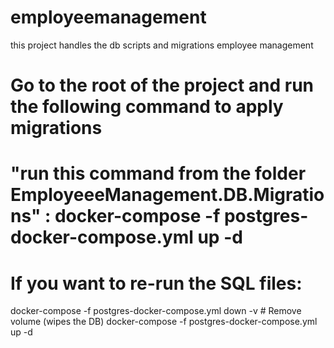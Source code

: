 # employeemanagement
this project handles the db scripts and migrations employee management


# Go to the root of the project and run the following command to apply migrations

# "run this command from the folder EmployeeeManagement.DB.Migrations" : docker-compose -f postgres-docker-compose.yml up -d

# If you want to re-run the SQL files:
docker-compose -f postgres-docker-compose.yml down -v   # Remove volume (wipes the DB)
docker-compose -f postgres-docker-compose.yml up -d